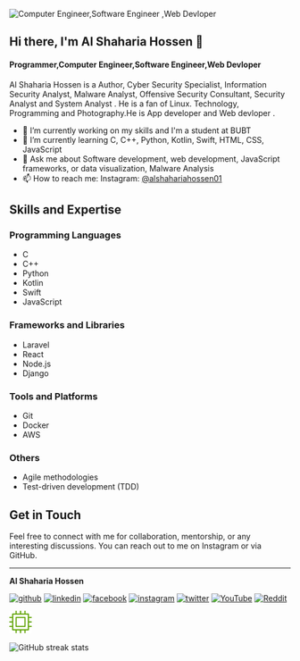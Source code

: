 ![Computer Engineer,Software Engineer ,Web Devloper](https://scontent.fdac7-1.fna.fbcdn.net/v/t39.30808-1/442496183_2814004595420628_5472982141857421854_n.jpg?stp=dst-jpg_p200x200&_nc_cat=107&ccb=1-7&_nc_sid=0ecb9b&_nc_ohc=BPPWvfEoDJIQ7kNvgHOpEIe&_nc_ht=scontent.fdac7-1.fna&oh=00_AYAYTvorWEAwgedfn_8_fCh9pDZnnamsyV5uflPopf0jyg&oe=667F679E)

## Hi there, I'm Al Shaharia Hossen 👋
#### Programmer,Computer Engineer,Software Engineer,Web Devloper

Al Shaharia Hossen is a  Author, Cyber Security Specialist, Information Security Analyst, Malware Analyst, Offensive Security Consultant, Security Analyst and System Analyst . He is a fan of Linux. Technology, Programming and Photography.He is App developer and Web devloper .

- 🔭 I’m currently working on my skills and I'm a student at BUBT
- 🌱 I’m currently learning C, C++, Python, Kotlin, Swift, HTML, CSS, JavaScript 
- 💬 Ask me about Software development, web development, JavaScript frameworks, or data visualization, Malware Analysis 
- 📫 How to reach me: Instagram: [@alshahariahossen01](https://www.instagram.com/alshahariahossen01)

## Skills and Expertise

### Programming Languages
- C
- C++
- Python
- Kotlin
- Swift
- JavaScript

### Frameworks and Libraries
- Laravel
- React
- Node.js
- Django

### Tools and Platforms
- Git
- Docker
- AWS

### Others
- Agile methodologies
- Test-driven development (TDD)

## Get in Touch
Feel free to connect with me for collaboration, mentorship, or any interesting discussions. You can reach out to me on Instagram or via GitHub.

---

**Al Shaharia Hossen**


[<img src='https://cdn.jsdelivr.net/npm/simple-icons@3.0.1/icons/github.svg' alt='github' height='40'>](https://github.com/alshahariahossen01)  [<img src='https://cdn.jsdelivr.net/npm/simple-icons@3.0.1/icons/linkedin.svg' alt='linkedin' height='40'>](https://www.linkedin.com/in/alshahariahossen01/)  [<img src='https://cdn.jsdelivr.net/npm/simple-icons@3.0.1/icons/facebook.svg' alt='facebook' height='40'>](https://www.facebook.com/alshahariahossen01)  [<img src='https://cdn.jsdelivr.net/npm/simple-icons@3.0.1/icons/instagram.svg' alt='instagram' height='40'>](https://www.instagram.com/alshahariahossen01/)  [<img src='https://cdn.jsdelivr.net/npm/simple-icons@3.0.1/icons/twitter.svg' alt='twitter' height='40'>](https://twitter.com/shaharia_munna)  [<img src='https://cdn.jsdelivr.net/npm/simple-icons@3.0.1/icons/youtube.svg' alt='YouTube' height='40'>](https://www.youtube.com/channel/alshahariahossen01)  [<img src='https://cdn.jsdelivr.net/npm/simple-icons@3.0.1/icons/reddit.svg' alt='Reddit' height='40'>](https://www.reddit.com/user/alshahariahossen01)  

<a href='https://docs.github.com/en/developers'><img src='https://raw.githubusercontent.com/acervenky/animated-github-badges/master/assets/devbadge.gif' width='40' height='40'></a> 

![GitHub streak stats](https://streak-stats.demolab.com/?user=@alshahariahossen01)  



